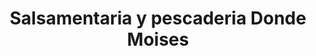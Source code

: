 ---
title: "Salsamentaria y pescaderia Donde Moises"
url: /velez/salsamentaria-y-pescaderia-donde-moises/
shop: marisco
---